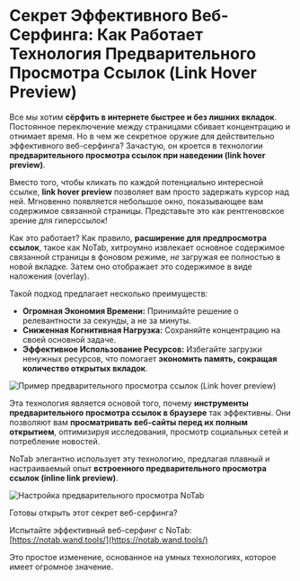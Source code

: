 # Секрет Эффективного Веб-Серфинга: Как Работает Технология Предварительного Просмотра Ссылок (Link Hover Preview)

Все мы хотим **сёрфить в интернете быстрее и без лишних вкладок**. Постоянное переключение между страницами сбивает концентрацию и отнимает время. Но в чем же секретное оружие для действительно эффективного веб-серфинга? Зачастую, он кроется в технологии **предварительного просмотра ссылок при наведении (link hover preview)**.

Вместо того, чтобы кликать по каждой потенциально интересной ссылке, **link hover preview** позволяет вам просто задержать курсор над ней. Мгновенно появляется небольшое окно, показывающее вам содержимое связанной страницы. Представьте это как рентгеновское зрение для гиперссылок!

Как это работает? Как правило, **расширение для предпросмотра ссылок**, такое как NoTab, хитроумно извлекает основное содержимое связанной страницы в фоновом режиме, *не* загружая ее полностью в новой вкладке. Затем оно отображает это содержимое в виде наложения (overlay).

Такой подход предлагает несколько преимуществ:
*   **Огромная Экономия Времени:** Принимайте решение о релевантности за секунды, а не за минуты.
*   **Сниженная Когнитивная Нагрузка:** Сохраняйте концентрацию на своей основной задаче.
*   **Эффективное Использование Ресурсов:** Избегайте загрузки ненужных ресурсов, что помогает **экономить память, сокращая количество открытых вкладок**.

![Пример предварительного просмотра ссылок (Link hover preview)](images/notab1.png)

Эта технология является основой того, почему **инструменты предварительного просмотра ссылок в браузере** так эффективны. Они позволяют вам **просматривать веб-сайты перед их полным открытием**, оптимизируя исследования, просмотр социальных сетей и потребление новостей.

NoTab элегантно использует эту технологию, предлагая плавный и настраиваемый опыт **встроенного предварительного просмотра ссылок (inline link preview)**.

![Настройка предварительного просмотра NoTab](images/notab2.png)

Готовы открыть этот секрет веб-серфинга?

Испытайте эффективный веб-серфинг с NoTab: [https://notab.wand.tools/](https://notab.wand.tools/)

Это простое изменение, основанное на умных технологиях, которое имеет огромное значение.
